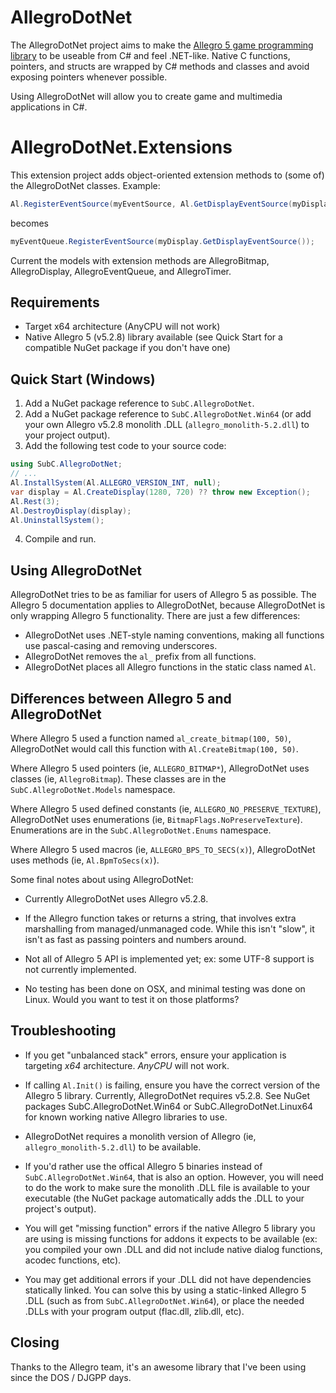 # AllegroDotNet
The AllegroDotNet project aims to make the [Allegro 5 game programming library](https://liballeg.org/) to be useable from C# and feel .NET-like.
Native C functions, pointers, and structs are wrapped by C# methods and classes and avoid exposing pointers whenever possible.

Using AllegroDotNet will allow you to create game and multimedia applications in C#.

# AllegroDotNet.Extensions
This extension project adds object-oriented extension methods to (some of) the AllegroDotNet classes. Example:
```C#
Al.RegisterEventSource(myEventSource, Al.GetDisplayEventSource(myDisplay))
```
becomes
```C#
myEventQueue.RegisterEventSource(myDisplay.GetDisplayEventSource());
```

Current the models with extension methods are AllegroBitmap, AllegroDisplay, AllegroEventQueue, and AllegroTimer.

## Requirements
* Target x64 architecture (AnyCPU will not work)
* Native Allegro 5 (v5.2.8) library available (see Quick Start for a compatible NuGet package if you don't have one)

## Quick Start (Windows)
1) Add a NuGet package reference to `SubC.AllegroDotNet`.
2) Add a NuGet package reference to `SubC.AllegroDotNet.Win64` (or add your own Allegro v5.2.8 monolith .DLL (`allegro_monolith-5.2.dll`) to your project output).
3) Add the following test code to your source code:
```C#
using SubC.AllegroDotNet;
// ...
Al.InstallSystem(Al.ALLEGRO_VERSION_INT, null);
var display = Al.CreateDisplay(1280, 720) ?? throw new Exception();
Al.Rest(3);
Al.DestroyDisplay(display);
Al.UninstallSystem();
```
4) Compile and run.

## Using AllegroDotNet
AllegroDotNet tries to be as familiar for users of Allegro 5 as possible. The Allegro 5 documentation applies to AllegroDotNet, because AllegroDotNet is only wrapping Allegro 5 functionality. There are just a few differences:
* AllegroDotNet uses .NET-style naming conventions, making all functions use pascal-casing and removing underscores.
* AllegroDotNet removes the `al_` prefix from all functions.
* AllegroDotNet places all Allegro functions in the static class named `Al`.

## Differences between Allegro 5 and AllegroDotNet
Where Allegro 5 used a function named `al_create_bitmap(100, 50)`, AllegroDotNet would call this function with `Al.CreateBitmap(100, 50)`.

Where Allegro 5 used pointers (ie, `ALLEGRO_BITMAP*`), AllegroDotNet uses classes (ie, `AllegroBitmap`). These classes are in the `SubC.AllegroDotNet.Models` namespace.

Where Allegro 5 used defined constants (ie, `ALLEGRO_NO_PRESERVE_TEXTURE`), AllegroDotNet uses enumerations (ie, `BitmapFlags.NoPreserveTexture`). Enumerations are in the `SubC.AllegroDotNet.Enums` namespace.

Where Allegro 5 used macros (ie, `ALLEGRO_BPS_TO_SECS(x)`), AllegroDotNet uses methods (ie, `Al.BpmToSecs(x)`).

Some final notes about using AllegroDotNet:

* Currently AllegroDotNet uses Allegro v5.2.8.

* If the Allegro function takes or returns a string, that involves extra marshalling from managed/unmanaged code. While this isn't "slow", it isn't as fast as passing pointers and numbers around.

* Not all of Allegro 5 API is implemented yet; ex: some UTF-8 support is not currently implemented.

* No testing has been done on OSX, and minimal testing was done on Linux. Would you want to test it on those platforms?

## Troubleshooting
* If you get "unbalanced stack" errors, ensure your application is targeting *x64* architecture. *AnyCPU* will not work.

* If calling `Al.Init()` is failing, ensure you have the correct version of the Allegro 5 library. Currently, AllegroDotNet requires v5.2.8. See NuGet packages SubC.AllegroDotNet.Win64 or SubC.AllegroDotNet.Linux64 for known working native Allegro libraries to use.

* AllegroDotNet requires a monolith version of Allegro (ie, `allegro_monolith-5.2.dll`) to be available.

* If you'd rather use the offical Allegro 5 binaries instead of `SubC.AllegroDotNet.Win64`, that is also an option. However, you will need to do the work to make sure the monolith .DLL file is available to your executable (the NuGet package automatically adds the .DLL to your project's output).

* You will get "missing function" errors if the native Allegro 5 library you are using is missing functions for addons it expects to be available (ex: you compiled your own .DLL and did not include native dialog functions, acodec functions, etc).

* You may get additional errors if your .DLL did not have dependencies statically linked. You can solve this by using a static-linked Allegro 5 .DLL (such as from `SubC.AllegroDotNet.Win64`), or place the needed .DLLs with your program output (flac.dll, zlib.dll, etc).

## Closing
Thanks to the Allegro team, it's an awesome library that I've been using since the DOS / DJGPP days.
